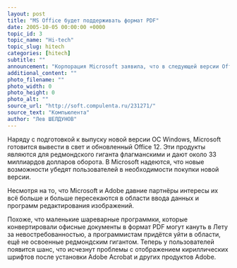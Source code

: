 ```yaml
---
layout: post
title: "MS Office будет поддерживать формат PDF"
date: 2005-10-05 00:00:00 +0000
topic_id: 3
topic_name: "Hi-tech"
topic_slug: hitech
categories: [hitech]
subtitle: ""
announcement: "Корпорация Microsoft заявила, что в следующей версии Office будет доступна возможность сохранения документов в формате PDF, разработанном Adobe для кросс-платформных документов, сообщает Reuters. Прочитать такой документ можно практически на любом компьютере, используя бесплатный Adobe Acrobat Reader."
additional_content: ""
photo_filename: ""
photo_width: 0
photo_height: 0
photo_alt: ""
source_url: "http://soft.compulenta.ru/231271/"
source_text: "Компьюлента"
author: "Лев ШЕЛДУНОВ"
---
```

Наряду с подготовкой к выпуску новой версии ОС Windows, Microsoft готовится вывести в свет и обновленный Office 12. Эти продукты являются для редмондского гиганта флагманскими и дают около 33 миллиардов долларов оборота. В Microsoft надеются, что новые возможности убедят пользователей в необходимости покупки новой версии.

Несмотря на то, что Microsoft и Adobe давние партнёры интересы их всё больше и больше пересекаются в области ввода данных и программ редактирования изображений.

Похоже, что маленькие шареварные программки, которые конвертировали офисные документы в формат PDF могут кануть в Лету за невостребованностью, а программистам придётся уйти в области, ещё не освоенные редмондским гигантом. Теперь у пользователей появится шанс, что исчезнут проблемы с отображением кириллических шрифтов после установки Adobe Acrobat и других продуктов Adobe.
